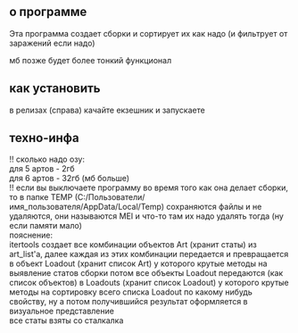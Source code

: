 <h2>о программе</h2>
Эта программа создает сборки и сортирует их как надо (и фильтрует от заражений если надо)

мб позже будет более тонкий функционал


<h2>как установить</h2>
в релизах (справа) качайте екзешник и запускаете
<h2>техно-инфа</h2>
!! сколько надо озу:
<br>для 5 артов - 2гб
<br>для 6 артов - 32гб (мб больше)
<br>!! если вы выключаете программу во время того как она делает сборки, то в папке TEMP (C:/Пользователи/имя_пользователя/AppData/Local/Temp) сохраняются файлы и не удаляются, они называются MEI и что-то там их надо удалять тогда (ну если памяти мало)
<br>
пояснение:
<br>itertools создает все комбинации объектов Art (хранит статы) из art_list'а, далее каждая из этих комбинации передается и превращается в объект Loadout (хранит список Art) у которого крутые методы на выявление статов сборки
потом все объекты Loadout передаются (как список объектов) в Loadouts (хранит список Loadout) у которого крутые методы на сортировку всего списка Loadout по какому нибудь свойству, ну а потом получившийся результат оформляется в визуальное представление
<br>все статы взяты со сталкалка
